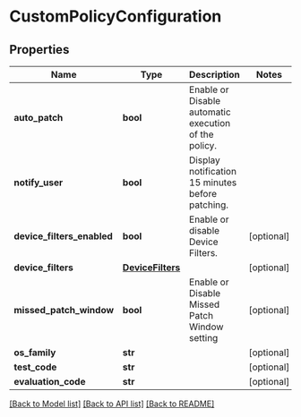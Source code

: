 # CustomPolicyConfiguration

## Properties
Name | Type | Description | Notes
------------ | ------------- | ------------- | -------------
**auto_patch** | **bool** | Enable or Disable automatic execution of the policy. | 
**notify_user** | **bool** | Display notification 15 minutes before patching. | 
**device_filters_enabled** | **bool** | Enable or disable Device Filters. | [optional] 
**device_filters** | [**DeviceFilters**](DeviceFilters.md) |  | [optional] 
**missed_patch_window** | **bool** | Enable or Disable Missed Patch Window setting | [optional] 
**os_family** | **str** |  | [optional] 
**test_code** | **str** |  | [optional] 
**evaluation_code** | **str** |  | [optional] 

[[Back to Model list]](../README.md#documentation-for-models) [[Back to API list]](../README.md#documentation-for-api-endpoints) [[Back to README]](../README.md)


